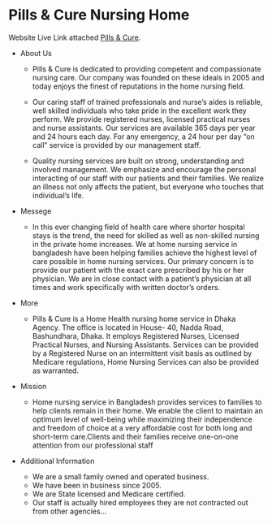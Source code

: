 # Pills & Cure Nursing Home

Website Live Link attached [Pills & Cure](https://pills-cure-medical.web.app/).

- About Us

  - Pills & Cure is dedicated to providing competent and compassionate nursing care. Our company was founded on these ideals in 2005 and today enjoys the finest of reputations in the home nursing field.

  - Our caring staff of trained professionals and nurse’s aides is reliable, well skilled individuals who take pride in the excellent work they perform. We provide registered nurses, licensed practical nurses and nurse assistants. Our services are available 365 days per year and 24 hours each day. For any emergency, a 24 hour per day “on call” service is provided by our management staff.

  - Quality nursing services are built on strong, understanding and involved management. We emphasize and encourage the personal interacting of our staff with our patients and their families. We realize an illness not only affects the patient, but everyone who touches that individual’s life.

- Messege

  - In this ever changing field of health care where shorter hospital stays is the trend, the need for skilled as well as non-skilled nursing in the private home increases. We at home nursing service in bangladesh have been helping families achieve the highest level of care possible in home nursing services. Our primary concern is to provide our patient with the exact care prescribed by his or her physician. We are in close contact with a patient’s physician at all times and work specifically with written doctor’s orders.

- More

  - Pills & Cure is a Home Health nursing home service in Dhaka Agency. The office is located in House- 40, Nadda Road, Bashundhara, Dhaka. It employs Registered Nurses, Licensed Practical Nurses, and Nursing Assistants. Services can be provided by a Registered Nurse on an intermittent visit basis as outlined by Medicare regulations, Home Nursing Services can also be provided as warranted.

- Mission

  - Home nursing service in Bangladesh provides services to families to help clients remain in their home.
    We enable the client to maintain an optimum level of well-being while maximizing their independence and freedom of choice at a very affordable cost for both long and short-term care.Clients and their families receive one-on-one attention from our professional staff

- Additional Information

  - We are a small family owned and operated business.
  - We have been in business since 2005.
  - We are State licensed and Medicare certified.
  - Our staff is actually hired employees they are not contracted out from other agencies...
